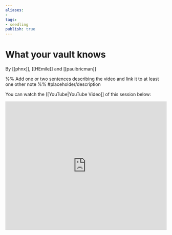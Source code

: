 ```yaml
---
aliases: 
- 
tags:
- seedling
publish: true
---
```


# What your vault knows

By [[phnx]], [[HEmile]] and [[paulbricman]]

%% Add one or two sentences describing the video and link it to at least one other note %%
#placeholder/description 

You can watch the [[YouTube|YouTube Video]] of this session below:

<iframe width="100%" height="400px" src="https://www.youtube.com/embed/58-Ue2mDy0k" title="YouTube video player" frameborder="0" allow="accelerometer; autoplay; clipboard-write; encrypted-media; gyroscope; picture-in-picture" allowfullscreen></iframe>
